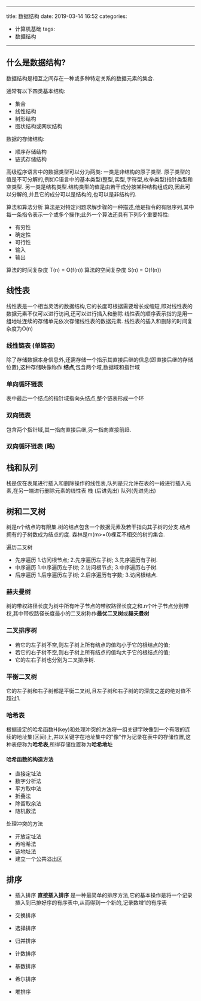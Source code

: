 
---
title: 数据结构
date:  2019-03-14 16:52
categories:
- 计算机基础
tags:
- 数据结构
---


## 什么是数据结构?                                                                                                                                                                                                   
数据结构是相互之间存在一种或多种特定关系的数据元素的集合.

通常有以下四类基本结构:
* 集合
* 线性结构
* 树形结构
* 图状结构或网状结构

数据的存储结构:
* 顺序存储结构
* 链式存储结构

高级程序语言中的数据类型可以分为两类:
一类是非结构的原子类型.  原子类型的值是不可分解的,例如C语言中的基本类型(整型,实型,字符型,枚举类型)指针类型和空类型.
另一类是结构类型.结构类型的值是由若干成分按某种结构组成的,因此可以分解的,并且它的成分可以是结构的,也可以是非结构的. 

算法和算法分析
算法是对特定问题求解步骤的一种描述,他是指令的有限序列,其中每一条指令表示一个或多个操作;此外一个算法还具有下列5个重要特性:
* 有穷性
* 确定性
* 可行性
* 输入
* 输出    

算法的时间复杂度
T(n) = O(f(n))
算法的空间复杂度
S(n) = O(f(n))

## 线性表
线性表是一个相当灵活的数据结构,它的长度可根据需要增长或缩短,即对线性表的数据元素不仅可以进行访问,还可以进行插入和删除
线性表的顺序表示指的是用一组地址连续的存储单元依次存储线性表的数据元素.
线性表的插入和删除的时间复杂度为O(n)

### 线性链表 (单链表)
除了存储数据本身信息外,还需存储一个指示其直接后继的信息(即直接后继的存储位置),这种存储映像称作 **结点**,包含两个域,数据域和指针域

### 单向循环链表
表中最后一个结点的指针域指向头结点,整个链表形成一个环
### 双向链表   
包含两个指针域,其一指向直接后继,另一指向直接前趋.
### 双向循环链表 (略)
## 栈和队列
栈是仅在表尾进行插入和删除操作的线性表,队列是只允许在表的一段进行插入元素,在另一端进行删除元素的线性表
栈 (后进先出)
队列(先进先出) 

## 树和二叉树
树是n个结点的有限集.树的结点包含一个数据元素及若干指向其子树的分支.结点拥有的子树数成为结点的度.
森林是m(m>=0)棵互不相交的树的集合.

遍历二叉树
* 先序遍历 
1.访问根节点;
2.先序遍历左子树;
3.先序遍历有子树.
* 中序遍历
1.中序遍历左子树;
2.访问根节点;
3.中序遍历右子树.
* 后序遍历
1.后序遍历左子树;
2.后序遍历有字数;
3.访问根结点.

### 赫夫曼树
树的带权路径长度为树中所有叶子节点的带权路径长度之和.n个叶子节点分别带权,其中带权路径长度最小的二叉树称作**最优二叉树**或**赫夫曼树**

### 二叉排序树
- 若它的左子树不空,则左子树上所有结点的值均小于它的根结点的值;
- 若它的右子树不空,则右子树上所有结点的值均大于它的根结点的值;
- 它的左右子树也分别为二叉排序树.

### 平衡二叉树
它的左子树和右子树都是平衡二叉树,且左子树和右子树的的深度之差的绝对值不超过1.
### 哈希表
根据设定的哈希函数H(key)和处理冲突的方法将一组关键字映像到一个有限的连续的地址集(区间)上,并以关键字在地址集中的"像"作为记录在表中的存储位置,这种表便称为**哈希表**,所得存储位置称为**哈希地址**

#### 哈希函数的构造方法
- 直接定址法
- 数字分析法
- 平方取中法
- 折叠法
- 除留取余法
- 随机数法 

处理冲突的方法
- 开放定址法
- 再哈希法
- 链地址法
- 建立一个公共溢出区

## 排序
- 插入排序
**直接插入排序** 是一种最简单的排序方法,它的基本操作是将一个记录插入到已排好序的有序表中,从而得到一个新的,记录数增1的有序表

- 交换排序
- 选择排序
- 归并排序
- 计数排序
- 基数排序
- 希尔排序
- 堆排序


